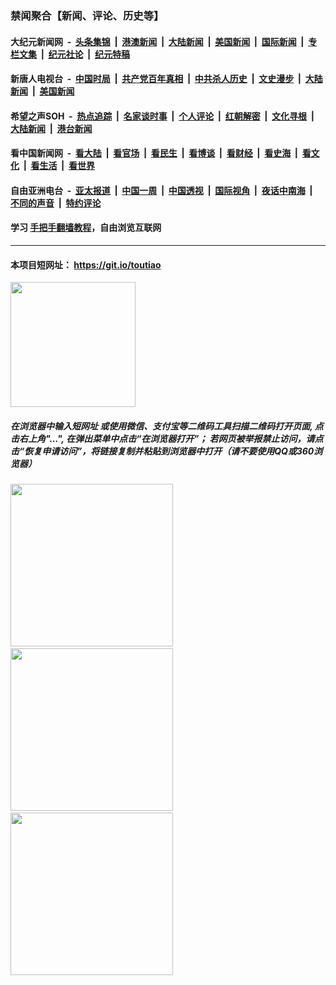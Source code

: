 ### 禁闻聚合【新闻、评论、历史等】

#### 大纪元新闻网 &nbsp;-&nbsp; [头条集锦](indexes/E头条集锦.md?t=03141231) &nbsp;|&nbsp; [港澳新闻](indexes/E港澳新闻.md?t=03141231)  &nbsp;|&nbsp; [大陆新闻](indexes/E大陆新闻.md?t=03141231) &nbsp;|&nbsp; [美国新闻](indexes/E美国新闻.md?t=03141231) &nbsp;|&nbsp; [国际新闻](indexes/E国际新闻.md?t=03141231) &nbsp;|&nbsp; [专栏文集](indexes/E专栏文集.md?t=03141231) &nbsp;|&nbsp; [纪元社论](indexes/E纪元社论.md?t=03141231) &nbsp;|&nbsp; [纪元特稿](indexes/E纪元特稿.md?t=03141231) 

#### 新唐人电视台 &nbsp;-&nbsp; [中国时局](indexes/N中国时局.md?t=03141231) &nbsp;|&nbsp; [共产党百年真相](indexes/N共产党百年真相.md?t=03141231) &nbsp;|&nbsp; [中共杀人历史](indexes/N中共杀人历史.md?t=03141231) &nbsp;|&nbsp; [文史漫步](indexes/N文史漫步.md?t=03141231) &nbsp;|&nbsp; [大陆新闻](indexes/N大陆新闻.md?t=03141231) &nbsp;|&nbsp; [美国新闻](indexes/N美国新闻.md?t=03141231)

#### 希望之声SOH &nbsp;-&nbsp; [热点追踪](indexes/H热点追踪.md?t=03141231) &nbsp;|&nbsp; [名家谈时事](indexes/H名家谈时事.md?t=03141231) &nbsp;|&nbsp; [个人评论](indexes/H个人评论.md?t=03141231)  &nbsp;|&nbsp; [红朝解密](indexes/H红朝解密.md?t=03141231) &nbsp;|&nbsp; [文化寻根](indexes/H文化寻根.md?t=03141231) &nbsp;|&nbsp; [大陆新闻](indexes/H大陆新闻.md?t=03141231) &nbsp;|&nbsp; [港台新闻](indexes/H港台新闻.md?t=03141231)

#### 看中国新闻网 &nbsp;-&nbsp; [看大陆](indexes/S看大陆.md?t=03141231) &nbsp;|&nbsp; [看官场](indexes/S看官场.md?t=03141231) &nbsp;|&nbsp; [看民生](indexes/S看民生.md?t=03141231)  &nbsp;|&nbsp; [看博谈](indexes/S看博谈.md?t=03141231) &nbsp;|&nbsp; [看财经](indexes/S看财经.md?t=03141231) &nbsp;|&nbsp; [看史海](indexes/S看史海.md?t=03141231) &nbsp;|&nbsp; [看文化](indexes/S看文化.md?t=03141231) &nbsp;|&nbsp; [看生活](indexes/S看生活.md?t=03141231) &nbsp;|&nbsp; [看世界](indexes/S看世界.md?t=03141231)

#### 自由亚洲电台 &nbsp;-&nbsp; [亚太报道](indexes/R亚太报道.md?t=03141231) &nbsp;|&nbsp; [中国一周](indexes/R中国一周.md?t=03141231) &nbsp;|&nbsp; [中国透视](indexes/R中国透视.md?t=03141231)  &nbsp;|&nbsp; [国际视角](indexes/R国际视角.md?t=03141231) &nbsp;|&nbsp; [夜话中南海](indexes/R夜话中南海.md?t=03141231) &nbsp;|&nbsp; [不同的声音](indexes/R不同的声音.md?t=03141231) &nbsp;|&nbsp; [特约评论](indexes/R特约评论.md?t=03141231)

#### 学习 [手把手翻墙教程](https://github.com/gfw-breaker/guides/wiki)，自由浏览互联网

----

#### 本项目短网址： https://git.io/toutiao
<img src="https://raw.githubusercontent.com/gfw-breaker/banned-news/master/scripts/img/qr.png" width="200px"/>  

##### 在浏览器中输入短网址 或使用微信、支付宝等二维码工具扫描二维码打开页面, 点击右上角"...", 在弹出菜单中点击“在浏览器打开”； 若网页被举报禁止访问，请点击“恢复申请访问”，将链接复制并粘贴到浏览器中打开（请不要使用QQ或360浏览器）

<img src="https://raw.githubusercontent.com/gfw-breaker/banned-news/master/scripts/img/1.png" width="260px"/> &nbsp; <img src="https://raw.githubusercontent.com/gfw-breaker/banned-news/master/scripts/img/2.png" width="260px"/> &nbsp; <img src="https://raw.githubusercontent.com/gfw-breaker/banned-news/master/scripts/img/3.png" width="260px"/>
